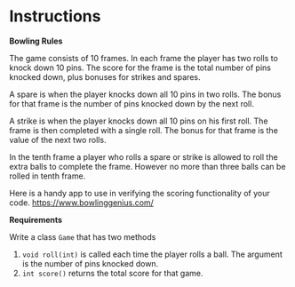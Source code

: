 
# Instructions

**Bowling Rules**

The game consists of 10 frames. In each frame the player has two rolls to knock down 10 pins. The score for the frame is the total number of pins knocked down, plus bonuses for strikes and spares.

A spare is when the player knocks down all 10 pins in two rolls. The bonus for that frame is the number of pins knocked down by the next roll.

A strike is when the player knocks down all 10 pins on his first roll. The frame is then completed with a single roll. The bonus for that frame is the value of the next two rolls.

In the tenth frame a player who rolls a spare or strike is allowed to roll the extra balls to complete the frame. However no more than three balls can be rolled in tenth frame.

Here is a handy app to use in verifying the scoring functionality of your code. 
https://www.bowlinggenius.com/

**Requirements**

Write a class `Game` that has two methods

1. `void roll(int)` is called each time the player rolls a ball. The argument is the number of pins knocked down.
2. `int score()` returns the total score for that game.